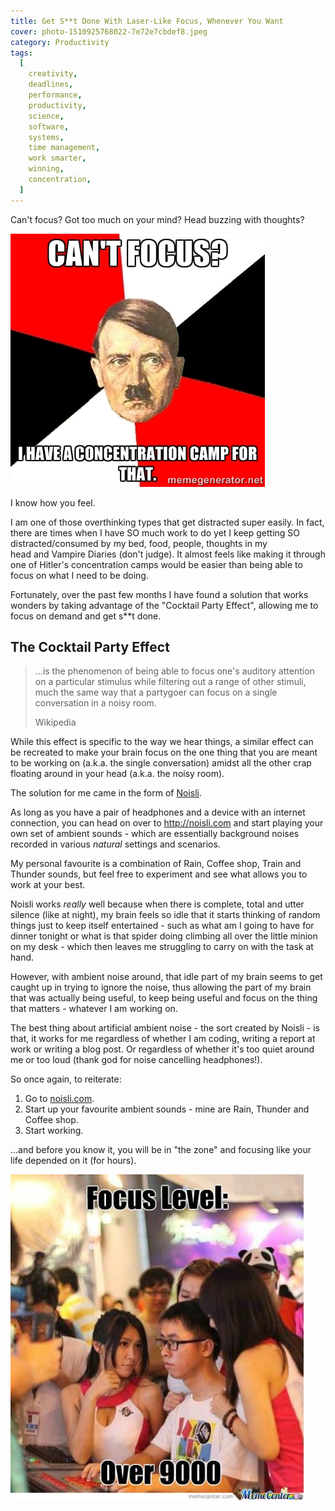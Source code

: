 ```yaml
---
title: Get S**t Done With Laser-Like Focus, Whenever You Want
cover: photo-1510925768022-7e72e7cbdef8.jpeg
category: Productivity
tags:
  [
    creativity,
    deadlines,
    performance,
    productivity,
    science,
    software,
    systems,
    time management,
    work smarter,
    winning,
    concentration,
  ]
---
```


Can't focus? Got too much on your mind? Head buzzing with thoughts?

<img src="cant-focus.jpg" alt="Can't focus?" />

I know how you feel.

I am one of those overthinking types that get distracted super easily. In fact, there are times when I have SO much work to do yet I keep getting SO distracted/consumed by my bed, food, people, thoughts in my head and Vampire Diaries (don't judge). It almost feels like making it through one of Hitler's concentration camps would be easier than being able to focus on what I need to be doing.

Fortunately, over the past few months I have found a solution that works wonders by taking advantage of the "Cocktail Party Effect", allowing me to focus on demand and get s\*\*t done.

## The Cocktail Party Effect

> ...is the phenomenon of being able to focus one's auditory attention on a particular stimulus
> while filtering out a range of other stimuli, much the same way that a partygoer can focus on a
> single conversation in a noisy room.
>
> Wikipedia

While this effect is specific to the way we hear things, a similar effect can be recreated to make your brain focus on the one thing that you are meant to be working on (a.k.a. the single conversation) amidst all the other crap floating around in your head (a.k.a. the noisy room).

The solution for me came in the form of <a href="http://noisli.com" target="_blank">Noisli</a>.

As long as you have a pair of headphones and a device with an internet connection, you can head on over to <a href="http://noisli.com" target="_blank">http://noisli.com</a> and start playing your own set of ambient sounds - which are essentially background noises recorded in various _natural_ settings and scenarios.

My personal favourite is a combination of Rain, Coffee shop, Train and Thunder sounds, but feel free to experiment and see what allows you to work at your best.

Noisli works *really* well because when there is complete, total and utter silence (like at night), my brain feels so idle that it starts thinking of random things just to keep itself entertained - such as what am I going to have for dinner tonight or what is that spider doing climbing all over the little minion on my desk - which then leaves me struggling to carry on with the task at hand.

However, with ambient noise around, that idle part of my brain seems to get caught up in trying to ignore the noise, thus allowing the part of my brain that was actually being useful, to keep being useful and focus on the thing that matters - whatever I am working on.

The best thing about artificial ambient noise - the sort created by Noisli - is that, it works for me regardless of whether I am coding, writing a report at work or writing a blog post. Or regardless of whether it's too quiet around me or too loud (thank god for noise cancelling headphones!).

So once again, to reiterate:

1.  Go to <a href="http://noisli.com" target="_blank">noisli.com</a>.</li>
2.  Start up your favourite ambient sounds - mine are Rain, Thunder and Coffee shop.</li>
3.  Start working.

...and before you know it, you will be in "the zone" and focusing like your life depended on it (for hours).

<img src="focus-level.jpg" alt="Focus level over 9000!" title="Kinda like this dude!" />

